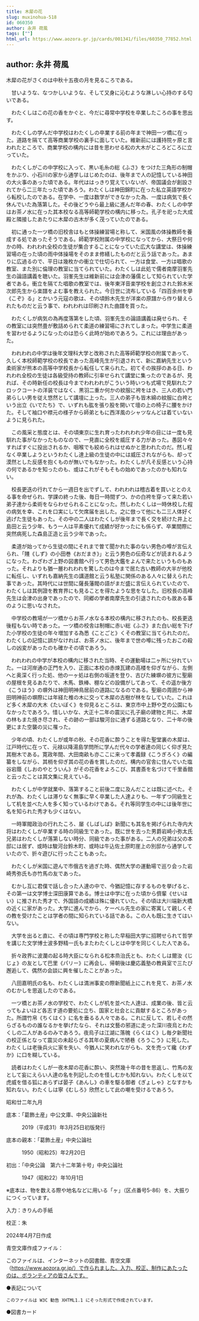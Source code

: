 ```yaml
---
title: 木犀の花
slug: muxinohua-518
id: 060350
author: 永井 荷風
tags: [""]
html_url: https://www.aozora.gr.jp/cards/001341/files/60350_77852.html
---
```


## author: 永井 荷風

木犀の花がさくのは中秋十五夜の月を見るころである。

　甘いような、なつかしいような、そして又身に沁むような淋しい心持のする匂いである。

　わたくしはこの花の香をかぐと、今だに尋常中学校を卒業したころの事を思出す。

　わたくしの学んだ中学校はわたくしの卒業する前の年まで神田一ツ橋に在った。道路を隔てて高等商業学校の裏手に面していた。維新前には護持院ヶ原と言われたところで、商業学校の構内には昔を思わせる松の大木がところどころに立っていた。

　わたくしがこの中学校に入って、黒い毛糸の総《ふさ》をつけた三角形の制帽をかぶり、小石川の家から通学しはじめたのは、後年まで人の記憶している神田の大火事のあった頃である。年代ははっきり覚えていないが、帝国議会が創設されてから二三年たった頃であろう。わたくしは神田錦町に在った私立英語学校から転校したのである。在学中、一度は数学ができなかった為、一度は病気で長く休んでいた為落第した。その後どうやら最上級に進んだ年の春、わたくしの中学はお茶ノ水に在った其本校なる高等師範学校の構内に移った。孔子を祀った大成殿と隣接したあたりに木犀の古木が多く茂っていたのである。

　初に通った一ツ橋の旧校舎はもと体操練習場と称して、米国風の体操教師を養成する処であったそうである。師範学校附属の中学校になってから、大祭日や何かの時、われわれ全校の生徒が集合することになっていた広大な講堂は、体操練習場の在った頃の雨中体操場をそのまま修繕したものだと云う話であった。あまりに広過るので、平日は幾枚かの衝立で仕切られて、一方は食堂、一方は唱歌の教室、また別に倫理の教室に当てられていた。わたくしは此処で儒者南摩羽峯先生の論語講義を聴いた。羽峯先生は維新前には会津の藩儒として知られていた学者である。衝立を隔てた唱歌の教室では、後年東洋音楽学校を創立された鈴木米次郎先生から楽譜をよむ事を教えられた。今日世に流布している「四百余州を挙《こぞ》る」とかいう元寇の歌は、その頃鈴木先生が洋楽の原譜から作り替えられたものだと云う事で、われわれは印刷された曲譜を買った。

　わたくしが病気の為再度落第をした頃、羽峯先生の論語講義は廃せられ、その教室には突然畳が敷詰められて柔道の練習場にされてしまった。中学生に柔道を習わせるようになったのは恐らく此時が始めであろう。これには理由があった。

　われわれの中学は後年文理科大学と改称された高等師範学校の附属であって、久しく本校師範学校の校長であった高峰先生が引退されて、新に嘉納先生という柔術家が熊本の高等中学校長から転任して来られた。初てその挨拶のある日、われわれ全校の生徒は各級受持の教師に引率せられて講堂に集ったのであるが、見れば、その時新任の校長は今までわれわれがこういう時いつも式場で見馴れたフロックコートの洋装ではなく、黒羽二重か何かの紋服に袴をはき、三人の若い門弟らしい男を従え悠然として講壇に上った。三人の弟子も皆木綿の紋服に白袴という出立《いでたち》で、いずれも肱を張り股を開いて壇の上の椅子に腰をかけた。そして袖口や襟元の様子から師弟ともに西洋風のシャツなんどは着ていないように見られた。

　この風采と態度とは、その頃東京に生れ育ったわれわれ少年の目には一度も見馴れた事がなかったものなので、一見直に全校を威圧する力があった。愚図々々すればすぐに投出されるか、咽喉でも絞められはせぬかと思われたのだ。然し程なく卒業しようというわたくし達上級の生徒の中には威圧されながらも、却って漠然とした反感を抱くものが無いでもなかった。わたくしが凡そ反感という心持の何であるかを知ったのも、或はこれがそもそもの始めであったのかも知れない。

　校長更迭の行れてから一週日を出でずして、われわれは稽古着を買いととのえる事を命ぜられ、学課の終った後、毎日一時間ずつ、かの白袴を穿って来た若い弟子達から柔術をならわせられることになった。然しわたくしは一時休校した程の病気を幸、これを口実にして欠席届を出した。之に倣って他にも二三人体好く逃げた生徒もあった。その中の二人はわたくしが後年まで長く交を続けた井上と島田と云う少年、もう一人は平素優れて成績が好かったにも係らず、卒業間際に突然病死した森島正造と云う少年であった。

　柔道が始ってから生徒の間にそれまで曽て聞かれた事のない男色の噂が言伝えられ、「賤《しず》の小田巻《おだまき》」と云う男色の伝奇などが読まれるようになった。わざわざ上野の図書館へ行って男色大鑑をよんで来たというものもあった。それよりも猶一層われわれを驚したのは今まで居た古い教師の大半が他校に転任し、いずれも嘉納先生の講道館と云う私塾に関係のある人々に替えられた事であった。其時代には世間に薩長藩閥の語がまだ盛に言伝えられていたので、わたくしは其例證を教育界にも見ることを得たような思をなした。旧校長の高峰先生は会津の出身であったので、同郷の学者南摩先生の引退されたのも故ある事のように思いなされた。

　中学校の教場が一ツ橋からお茶ノ水なる本校の構内に移されたのも、校長更迭後程もない時であった。一ツ橋の校舎は制帽に赤い総《ふさ》また白い総を下げた小学校の生徒の年々増加する為悉《ことごと》くその教室に当てられたのだ。わたくしの記憶に誤がなければ、お茶ノ水に、後年まで世の噂に残ったおこの殺しの凶変があったのも確かその頃であろう。

　われわれの中学が本校の構内に移された当時、その運動場は二ヶ所に分れていた。一は河岸通の正門を入り、正面に本校の赤煉瓦建の高楼を仰ぎながら、左側へと奥深く行った処、他の一ヶ処は右側の坂道を登り、古びた練塀の彼方に聖廟の屋根を見るあたりで、木馬、鉄棒、棚などの設備がしてあって、その遥か後方《こうほう》の塀外は神田明神鳥居前の道路になるのである。聖廟の周囲から神田明神前の塀際には年経た椎の木に交って木犀の古樹が林をなしていた。これほど多く木犀の大木《たいぼく》を仰見るところは、東京市中上野や芝の公園にもなかったであろう。惜しいかな、大正十二年の震災に孔子廟の建物と共に、木犀の林もまた焼き尽され、その跡の一部は駿河台に通ずる道路となり、二十年の後更にまた空襲の災に罹った。

　少年の頃、わたくしが或年の秋、その花香に酔うことを得た聖堂裏の木犀は、江戸時代に在って、元禄以降湯島学問所に学んだ代々の学者達の同じく仰ぎ見た其樹木である。寛政年間、大田南畝も亦ここに来って孝義録《こうぎろく》の編纂をしながら、其梢を仰ぎ其の花の香を賞したのだ。構内の官舎に住んでいた塩谷宕蔭《しおのやとういん》がその花香をよろこび、其書斎を名づけて千里香館と云ったことは其文集に見えている。



　わたくしが中学就業中、落第すること前後二度に及んだことは既に述べた。それが為、わたくしは滞りなく無事に早く卒業した人達よりも、一年ずつ同級生として机を並べた人を多く知っているわけである。それ等同学生の中には後年世に名を知られた秀才も少くはない。

　一時軍閥政治の行れたころ、屡《しばしば》新聞にも其名を掲げられた寺内大将はわたくしが卒業する時の同級生であった。既に世を去った男爵岩崎小弥太氏兄弟はわたくしが落第しない時分、同級であった事がある。二人の兄弟は父の本邸には居ず、或時は駿河台鈴木町、或時は牛込佐土原町崖上の別邸から通学していたので、折々遊びに行ったこともあった。

　わたくしが米国に遊んで市俄古を過ぎた時、偶然大学の運動場で巡り会った岩崎秀弥氏も亦竹馬の友であった。

　むかし互に君僕で話し合った人達の中で、今猶記憶に存するものを挙げると、その第一は文学博士深田康算である。博士は中学に在った頃から儕輩《せいはい》に推された秀才で、外国語の成績は殊に優れていた。その頃は大川端新大橋の近くに家があった。大学に進んでから、ケーベル先生の家に寄寓して親しくその教を受けたことは学者の間に知られている話である。この人も既に生きてはいない。

　大学を出ると直に、その頃は専門学校と称した早稲田大学に招聘せられて哲学を講じた文学博士波多野精一氏もまたわたくしとは中学を同じくした人である。

　折々政界に波瀾の起る時大臣になられる松本烝治氏とも、わたくしは爾汝《じじょ》の友として巴里《パリー》に再会し、帰朝後は慶応義塾の教員室で三たび邂逅して、偶然の会談に興を催したことがあった。

　八田嘉明氏の名も、わたくしは満洲事変の際新聞紙上にこれを見て、お茶ノ水のむかしを思返したのである。

　一ツ橋とお茶ノ水の学校で、わたくしが机を並べた人達は、成業の後、皆と云ってもよいほど各志す道の要処に立ち、国家と社会とに貢献するところがあった。所謂竹帛《ちくはく》に名を垂るる人々である。これに反して、若しその然らざるものの誰なるかを挙げたなら、それは文藝の邪道に走った深川夜烏とわたくしの二人があるのみであろう。夜烏子は江湖に落魄《らくはく》し毎夕新聞社の校正係となって震災の未起らざる其年の夏病んで陋巷《ろうこう》に死した。わたくしは老後兵火に家を失い、今猶人に笑われながらも、文を売って纔《わずか》に口を糊している。

　読者はわたくしが一夜木犀の花香に酔い、突然幾十年の昔を思返し、竹馬の友として妄にえらい人達の名を列記したのを怪しむかも知れない。わたくしを以て虎威を借る狐にあらずば晏子《あんし》の車を駆る御者《ぎょしゃ》となすかも知れない。わたくしは寧《むしろ》欣然として此の嘲を受けるであろう。

昭和廿二年九月













底本：「葛飾土産」中公文庫、中央公論新社

　　　2019（平成31）年3月25日初版発行

底本の親本：「葛飾土産」中央公論社

　　　1950（昭和25）年2月20日

初出：「中央公論　第六十二年第十号」中央公論社

　　　1947（昭和22）年10月1日

※底本は、物を数える際や地名などに用いる「ヶ」（区点番号5-86）を、大振りにつくっています。

入力：きりんの手紙

校正：朱

2024年4月7日作成

青空文庫作成ファイル：

このファイルは、インターネットの図書館、青空文庫（https://www.aozora.gr.jp/）で作られました。入力、校正、制作にあたったのは、ボランティアの皆さんです。











●表記について


	このファイルは W3C 勧告 XHTML1.1 にそった形式で作成されています。







●図書カード